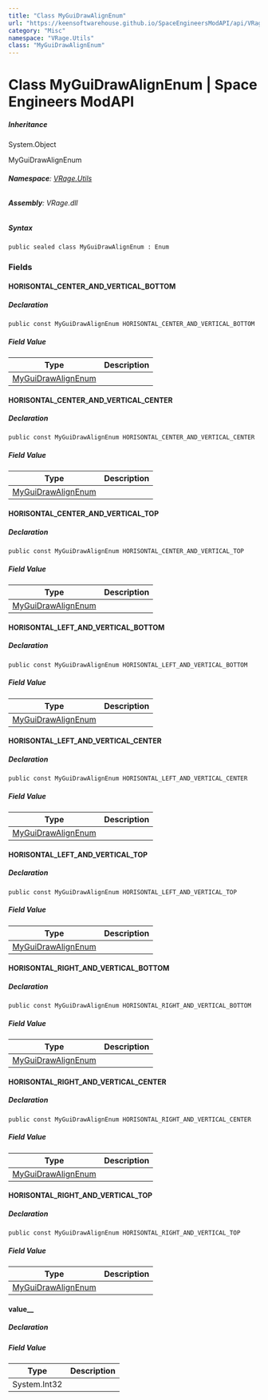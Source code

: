 ```yaml
---
title: "Class MyGuiDrawAlignEnum"
url: "https://keensoftwarehouse.github.io/SpaceEngineersModAPI/api/VRage.Utils.MyGuiDrawAlignEnum.html"
category: "Misc"
namespace: "VRage.Utils"
class: "MyGuiDrawAlignEnum"
---
```


# Class MyGuiDrawAlignEnum | Space Engineers ModAPI

##### Inheritance

System.Object

MyGuiDrawAlignEnum

###### **Namespace**: [VRage.Utils](https://keensoftwarehouse.github.io/SpaceEngineersModAPI/api/VRage.Utils.html)

###### **Assembly**: VRage.dll

##### Syntax

```
public sealed class MyGuiDrawAlignEnum : Enum
```

### Fields

#### HORISONTAL\_CENTER\_AND\_VERTICAL\_BOTTOM

##### Declaration

```
public const MyGuiDrawAlignEnum HORISONTAL_CENTER_AND_VERTICAL_BOTTOM
```

##### Field Value

| Type | Description |
| --- | --- |
| [MyGuiDrawAlignEnum](https://keensoftwarehouse.github.io/SpaceEngineersModAPI/api/VRage.Utils.MyGuiDrawAlignEnum.html) |     |

#### HORISONTAL\_CENTER\_AND\_VERTICAL\_CENTER

##### Declaration

```
public const MyGuiDrawAlignEnum HORISONTAL_CENTER_AND_VERTICAL_CENTER
```

##### Field Value

| Type | Description |
| --- | --- |
| [MyGuiDrawAlignEnum](https://keensoftwarehouse.github.io/SpaceEngineersModAPI/api/VRage.Utils.MyGuiDrawAlignEnum.html) |     |

#### HORISONTAL\_CENTER\_AND\_VERTICAL\_TOP

##### Declaration

```
public const MyGuiDrawAlignEnum HORISONTAL_CENTER_AND_VERTICAL_TOP
```

##### Field Value

| Type | Description |
| --- | --- |
| [MyGuiDrawAlignEnum](https://keensoftwarehouse.github.io/SpaceEngineersModAPI/api/VRage.Utils.MyGuiDrawAlignEnum.html) |     |

#### HORISONTAL\_LEFT\_AND\_VERTICAL\_BOTTOM

##### Declaration

```
public const MyGuiDrawAlignEnum HORISONTAL_LEFT_AND_VERTICAL_BOTTOM
```

##### Field Value

| Type | Description |
| --- | --- |
| [MyGuiDrawAlignEnum](https://keensoftwarehouse.github.io/SpaceEngineersModAPI/api/VRage.Utils.MyGuiDrawAlignEnum.html) |     |

#### HORISONTAL\_LEFT\_AND\_VERTICAL\_CENTER

##### Declaration

```
public const MyGuiDrawAlignEnum HORISONTAL_LEFT_AND_VERTICAL_CENTER
```

##### Field Value

| Type | Description |
| --- | --- |
| [MyGuiDrawAlignEnum](https://keensoftwarehouse.github.io/SpaceEngineersModAPI/api/VRage.Utils.MyGuiDrawAlignEnum.html) |     |

#### HORISONTAL\_LEFT\_AND\_VERTICAL\_TOP

##### Declaration

```
public const MyGuiDrawAlignEnum HORISONTAL_LEFT_AND_VERTICAL_TOP
```

##### Field Value

| Type | Description |
| --- | --- |
| [MyGuiDrawAlignEnum](https://keensoftwarehouse.github.io/SpaceEngineersModAPI/api/VRage.Utils.MyGuiDrawAlignEnum.html) |     |

#### HORISONTAL\_RIGHT\_AND\_VERTICAL\_BOTTOM

##### Declaration

```
public const MyGuiDrawAlignEnum HORISONTAL_RIGHT_AND_VERTICAL_BOTTOM
```

##### Field Value

| Type | Description |
| --- | --- |
| [MyGuiDrawAlignEnum](https://keensoftwarehouse.github.io/SpaceEngineersModAPI/api/VRage.Utils.MyGuiDrawAlignEnum.html) |     |

#### HORISONTAL\_RIGHT\_AND\_VERTICAL\_CENTER

##### Declaration

```
public const MyGuiDrawAlignEnum HORISONTAL_RIGHT_AND_VERTICAL_CENTER
```

##### Field Value

| Type | Description |
| --- | --- |
| [MyGuiDrawAlignEnum](https://keensoftwarehouse.github.io/SpaceEngineersModAPI/api/VRage.Utils.MyGuiDrawAlignEnum.html) |     |

#### HORISONTAL\_RIGHT\_AND\_VERTICAL\_TOP

##### Declaration

```
public const MyGuiDrawAlignEnum HORISONTAL_RIGHT_AND_VERTICAL_TOP
```

##### Field Value

| Type | Description |
| --- | --- |
| [MyGuiDrawAlignEnum](https://keensoftwarehouse.github.io/SpaceEngineersModAPI/api/VRage.Utils.MyGuiDrawAlignEnum.html) |     |

#### value\_\_

##### Declaration

##### Field Value

| Type | Description |
| --- | --- |
| System.Int32 |     |